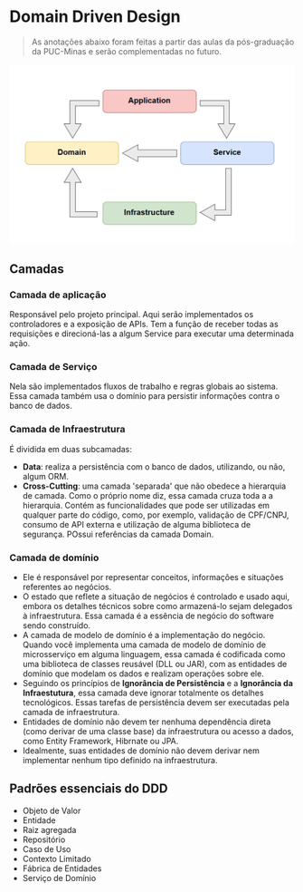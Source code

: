 # Domain Driven Design

> As anotações abaixo foram feitas a partir das aulas da pós-graduação da PUC-Minas e serão complementadas no futuro.

![São 4 caixas de texto, feitas de modo que tem-se: Application no topo, Infrastructure na parte de baixo, Service na direita, Domain na esquerda. Existem setas apontando de Application para Domain e para Service. Existem setas apontandos de Service para Infrastructure e para Domain. Existe outra seta apontando de infrastructure para domain.](./images/ddd-diagram.png)

## Camadas

### Camada de aplicação

Responsável pelo projeto principal. Aqui serão implementados os controladores e a exposição de APIs. Tem a função de receber todas as requisições e direcioná-las a algum Service para executar uma determinada ação.

### Camada de Serviço

Nela são implementados fluxos de trabalho e regras globais ao sistema. Essa camada também usa o domínio para persistir informações contra o banco de dados.

### Camada de Infraestrutura

É dividida em duas subcamadas:

- **Data**: realiza a persistência com o banco de dados, utilizando, ou não, algum ORM.
- **Cross-Cutting**: uma camada 'separada' que não obedece a hierarquia de camada. Como o próprio nome diz, essa camada cruza toda a a hierarquia. Contém as funcionalidades que pode ser utilizadas em qualquer parte do código, como, por exemplo, validação de CPF/CNPJ, consumo de API externa e utilização de alguma biblioteca de segurança. POssui referências da camada Domain.

### Camada de domínio

- Ele é responsável por representar conceitos, informações e situações referentes ao negócios.
- O estado que reflete a situação de negócios é controlado e usado aqui, embora os detalhes técnicos sobre como armazená-lo sejam delegados à infraestrutura. Essa camada é a essência de negócio do software sendo construído.
- A camada de modelo de domínio é a implementação do negócio. Quando você implementa uma camada de modelo de domínio de microsserviço em alguma linguagem, essa camada é codificada como uma biblioteca de classes reusável (DLL ou JAR), com as entidades de domínio que modelam os dados e realizam operações sobre ele.
- Seguindo os princípios de **Ignorância de Persistência** e a **Ignorância da Infraestutura**, essa camada deve ignorar totalmente os detalhes tecnológicos. Essas tarefas de persistência devem ser executadas pela camada de infraestrutura.
- Entidades de domínio não devem ter nenhuma dependência direta (como derivar de uma classe base) da infraestrutura ou acesso a dados, como Entity Framework, Hibrnate ou JPA.
- Idealmente, suas entidades de domínio não devem derivar nem implementar nenhum tipo definido na infraestrutura.

## Padrões essenciais do DDD

- Objeto de Valor
- Entidade
- Raiz agregada
- Repositório
- Caso de Uso
- Contexto Limitado
- Fábrica de Entidades
- Serviço de Domínio
